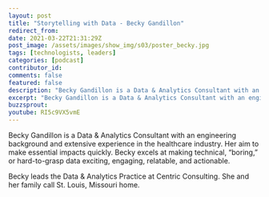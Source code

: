 ```yaml
---
layout: post
title: "Storytelling with Data - Becky Gandillon"
redirect_from:
date: 2021-03-22T21:31:29Z
post_image: /assets/images/show_img/s03/poster_becky.jpg
tags: [technologists, leaders]
categories: [podcast]
contributor_id: 
comments: false
featured: false
description: "Becky Gandillon is a Data & Analytics Consultant with an engineering background and extensive experience in the healthcare industry."
excerpt: "Becky Gandillon is a Data & Analytics Consultant with an engineering background and extensive experience in the healthcare industry."
buzzsprout: 
youtube: RI5c9VX5vmE
---
```

Becky Gandillon is a Data & Analytics Consultant with an engineering background and extensive experience in the healthcare industry. Her aim to make essential impacts quickly. Becky excels at making technical, “boring,” or hard-to-grasp data exciting, engaging, relatable, and actionable.

Becky leads the Data & Analytics Practice at Centric Consulting. She and her family call St. Louis, Missouri home.

